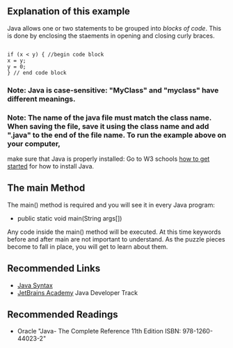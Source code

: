 ## Explanation of this example
Java allows one or two statements to be grouped into <em>blocks of code</em>. This is done by enclosing the staements in opening and closing curly braces. 

<code>
if (x < y) { //begin code block
x = y;
y = 0;
} // end code block
</code>

### Note: Java is case-sensitive: "MyClass" and "myclass" have different meanings.

### Note: The name of the java file must match the class name. When saving the file, save it using the class name and add ".java" to the end of the file name. To run the example above on your computer,
make sure that Java is properly installed: Go to W3 schools [how to get started](https://www.w3schools.com/java/java_getstarted.asp>) for how to install Java.

## The main Method
The main() method is required and you will see it in every Java program:

- public static void main(String args[])

Any code inside the main() method will be executed. At this time keywords before and after main are not important to understand. As the puzzle pieces become to fall in place, 
you will get to learn about them.


## Recommended Links
- [Java Syntax](https://www.w3schools.com/java/java_syntax.asp)
- [JetBrains Academy](https://hyperskill.org/join/4ffedd54a) Java Developer Track

## Recommended Readings
- Oracle "Java- The Complete Reference 11th Edition ISBN: 978-1260-44023-2"